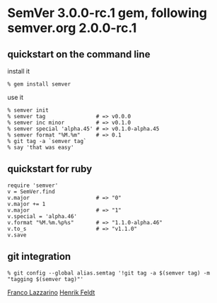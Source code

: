 SemVer 3.0.0-rc.1 gem, following semver.org 2.0.0-rc.1
======

quickstart on the command line
------------------------------
install it

    % gem install semver

use it

    % semver init
    % semver tag                # => v0.0.0
    % semver inc minor          # => v0.1.0
    % semver special 'alpha.45' # => v0.1.0-alpha.45
    % semver format "%M.%m"     # => 0.1
    % git tag -a `semver tag`
    % say 'that was easy'

quickstart for ruby
-------------------

    require 'semver'
    v = SemVer.find
    v.major                     # => "0"
    v.major += 1
    v.major                     # => "1"
    v.special = 'alpha.46'
    v.format "%M.%m.%p%s"       # => "1.1.0-alpha.46"
    v.to_s                      # => "v1.1.0"
    v.save

git integration
---------------
    % git config --global alias.semtag '!git tag -a $(semver tag) -m "tagging $(semver tag)"'

[Franco Lazzarino](mailto:flazzarino@gmail.com)
[Henrik Feldt](mailto:henrik@haf.se)